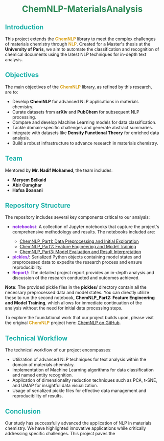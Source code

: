 <h1 align="center" style="color:#2E8B57;">ChemNLP-MaterialsAnalysis</h1>

<h2 style="color:#20B2AA;">Introduction</h2>
<p>This project extends the <span style="font-weight:bold; color:#DAA520;">ChemNLP</span> library to meet the complex challenges of materials chemistry through <span style="font-weight:bold; color:#DAA520;">NLP</span>. Created for a Master's thesis at the <span style="font-weight:bold;">University of Paris</span>, we aim to automate the classification and recognition of chemical documents using the latest NLP techniques for in-depth text analysis.</p>

<h2 style="color:#20B2AA;">Objectives</h2>
<p>The main objectives of the <span style="font-weight:bold; color:#DAA520;">ChemNLP</span> library, as refined by this research, are to:</p>
<ul>
  <li>Develop <span style="font-weight:bold;">ChemNLP</span> for advanced NLP applications in materials chemistry.</li>
  <li>Curate datasets from <span style="font-weight:bold;">arXiv</span> and <span style="font-weight:bold;">PubChem</span> for subsequent NLP processing.</li>
  <li>Compare and develop Machine Learning models for data classification.</li>
  <li>Tackle domain-specific challenges and generate abstract summaries.</li>
  <li>Integrate with datasets like <span style="font-weight:bold;">Density Functional Theory</span> for enriched data analysis.</li>
  <li>Build a robust infrastructure to advance research in materials chemistry.</li>
</ul>

<h2 style="color:#20B2AA;">Team</h2>
<p>Mentored by <span style="font-weight:bold;">Mr. Nadif Mohamed</span>, the team includes:</p>
<ul>
  <li><span style="font-weight:bold;">Meryem Belkaid</span></li>
  <li><span style="font-weight:bold;">Abir Oumghar</span></li>
  <li><span style="font-weight:bold;">Hafsa Boanani</span></li>
</ul>

<h2 style="color:#20B2AA;">Repository Structure</h2>
<p>The repository includes several key components critical to our analysis:</p>
<ul>
  <li><strong style="color:#8A2BE2;">notebooks/</strong>: A collection of Jupyter notebooks that capture the project's comprehensive methodology and results. The notebooks included are:</li>
    <ul>
      <li><a href="https://github.com/AbirOumghar/ChemNLP-MaterialsAnalysis/blob/main/notebooks/ChemNLP_%20Oumghar_Boanani_Belkaid_Part1.ipynb">ChemNLP_Part1: Data Preprocessing and Initial Exploration</a></li>
      <li><a href="https://github.com/AbirOumghar/ChemNLP-MaterialsAnalysis/blob/main/notebooks/_ChemNLP_Oumghar_Boanani_Belkaid_Part2.ipynb">ChemNLP_Part2: Feature Engineering and Model Training</a></li>
      <li><a href="https://github.com/AbirOumghar/ChemNLP-MaterialsAnalysis/blob/main/notebooks/_ChemNLP%20Oumghar_Boanani_Belkaid_Part3.ipynb">ChemNLP_Part3: Model Evaluation and Result Interpretation</a></li>
    </ul>

  <li><strong style="color:#8A2BE2;">pickles/</strong>: Serialized Python objects containing model states and preprocessed data to expedite the research process and ensure reproducibility.</li>
  <li><strong style="color:#8A2BE2;">Report/</strong>: The detailed project report provides an in-depth analysis and discussion of the research conducted and outcomes achieved.</li>
</ul>

<p><strong>Note:</strong> The provided pickle files in the <strong>pickles/</strong> directory contain all the necessary preprocessed data and model states. You can directly utilize these to run the second notebook, <strong>ChemNLP_Part2: Feature Engineering and Model Training</strong>, which allows for immediate continuation of the analysis without the need for initial data processing steps.</p>

<p>To explore the foundational work that our project builds upon, please visit the original <span style="font-weight:bold; color:#DAA520;">ChemNLP</span> project here: <a href="https://github.com/usnistgov/chemnlp">ChemNLP on GitHub</a>.</p>

<h2 style="color:#20B2AA;">Technical Workflow</h2>
<p>The technical workflow of our project encompasses:</p>
<ul>
  <li>Utilization of advanced NLP techniques for text analysis within the domain of materials chemistry.</li>
  <li>Implementation of Machine Learning algorithms for data classification and named entity recognition.</li>
  <li>Application of dimensionality reduction techniques such as PCA, t-SNE, and UMAP for insightful data visualization.</li>
  <li>Usage of serialized pickle files for effective data management and reproducibility of results.</li>
</ul>

<h2 style="color:#20B2AA;">Conclusion</h2>
<p>Our study has successfully advanced the application of NLP in materials chemistry. We have highlighted innovative applications while critically addressing specific challenges. This project paves the
